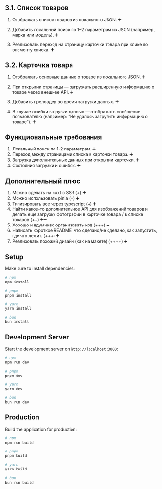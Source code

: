 ## 3.1. Список товаров

1. Отображать список товаров из локального JSON. ➕

2. Добавить локальный поиск по 1–2 параметрам из JSON (например, марка или модель). ➕

3. Реализовать переход на страницу карточки товара при клике по элементу списка. ➕

## 3.2. Карточка товара

1. Отображать основные данные о товаре из локального JSON. ➕

2. При открытии страницы — загружать расширенную информацию о товаре через внешнее API. ➕

3. Добавить прелоадер во время загрузки данных. ➕

4. В случае ошибки загрузки данных — отображать сообщение пользователю (например: “Не удалось загрузить информацию о товаре”). ➕

## Функциональные требования
1. Локальный поиск по 1-2 параметрам. ➕
2. Переход между страницами списка и карточки товара. ➕
3. Загрузка дополнительных данных при открытии карточки. ➕
4. Состояния загрузки и ошибок. ➕

## Дополнительный плюс
1. Можно сделать на nuxt с SSR (+) ➕
2. Можно использовать pinia (+) ➕
3. Типизировать все через typescript (+) ➕
4. Найти какое-то дополнительное API для изображений товаров и делать
еще загрузку фотографии в карточке товара / в списке товаров (++) ➕➖
5. Хорошо и вдумчиво организовать код (+++) ➕
6. Написать короткое README: что сделано/не сделано, как запустить, где
что лежит. (+++) ➕
7. Реализовать похожий дизайн (как на макете) (++++) ➕

## Setup

Make sure to install dependencies:

```bash
# npm
npm install

# pnpm
pnpm install

# yarn
yarn install

# bun
bun install
```

## Development Server

Start the development server on `http://localhost:3000`:

```bash
# npm
npm run dev

# pnpm
pnpm dev

# yarn
yarn dev

# bun
bun run dev
```

## Production

Build the application for production:

```bash
# npm
npm run build

# pnpm
pnpm build

# yarn
yarn build

# bun
bun run build
```
